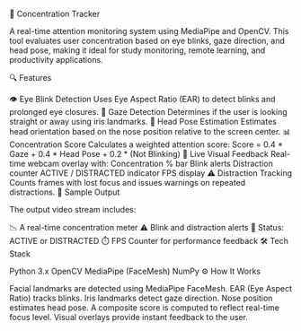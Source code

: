 🎯 Concentration Tracker

A real-time attention monitoring system using MediaPipe and OpenCV. This tool evaluates user concentration based on eye blinks, gaze direction, and head pose, making it ideal for study monitoring, remote learning, and productivity applications.

🔍 Features

👁️ Eye Blink Detection
Uses Eye Aspect Ratio (EAR) to detect blinks and prolonged eye closures.
👀 Gaze Detection
Determines if the user is looking straight or away using iris landmarks.
🧠 Head Pose Estimation
Estimates head orientation based on the nose position relative to the screen center.
📊 Concentration Score
Calculates a weighted attention score:
Score = 0.4 * Gaze + 0.4 * Head Pose + 0.2 * (Not Blinking)
🔴 Live Visual Feedback
Real-time webcam overlay with:
Concentration % bar
Blink alerts
Distraction counter
ACTIVE / DISTRACTED indicator
FPS display
⚠️ Distraction Tracking
Counts frames with lost focus and issues warnings on repeated distractions.
🧪 Sample Output

The output video stream includes:

📉 A real-time concentration meter
⚠️ Blink and distraction alerts
🔵 Status: ACTIVE or DISTRACTED
⏱️ FPS Counter for performance feedback
🛠️ Tech Stack

Python 3.x
OpenCV
MediaPipe (FaceMesh)
NumPy
⚙️ How It Works

Facial landmarks are detected using MediaPipe FaceMesh.
EAR (Eye Aspect Ratio) tracks blinks.
Iris landmarks detect gaze direction.
Nose position estimates head pose.
A composite score is computed to reflect real-time focus level.
Visual overlays provide instant feedback to the user.
